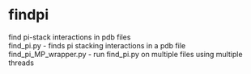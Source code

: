 # findpi
find pi-stack interactions in pdb files<br>
find_pi.py - finds pi stacking interactions in a pdb file<br>
find_pi_MP_wrapper.py - run find_pi.py on multiple files using multiple threads
